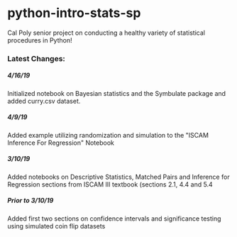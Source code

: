 # python-intro-stats-sp

Cal Poly senior project on conducting a healthy variety of statistical procedures in Python!

### Latest Changes:

##### 4/16/19
Initialized notebook on Bayesian statistics and the Symbulate package and added curry.csv dataset. 

##### 4/9/19
Added example utilizing randomization and simulation to the "ISCAM Inference For Regression" Notebook

##### 3/10/19
Added notebooks on Descriptive Statistics, Matched Pairs and Inference for Regression sections from ISCAM III textbook (sections 2.1, 4.4 and 5.4

##### Prior to 3/10/19
Added first two sections on confidence intervals and significance testing using simulated coin flip datasets